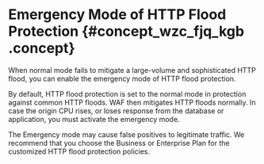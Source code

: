 # Emergency Mode of HTTP Flood Protection {#concept_wzc_fjq_kgb .concept}

When normal mode fails to mitigate a large-volume and sophisticated HTTP flood, you can enable the emergency mode of HTTP flood protection.

By default, HTTP flood protection is set to the normal mode in protection against common HTTP floods. WAF then mitigates HTTP floods normally. In case the origin CPU rises, or loses response from the database or application, you must activate the emergency mode.

The Emergency mode may cause false positives to legitimate traffic. We recommend that you choose the Business or Enterprise Plan for the customized HTTP flood protection policies.

